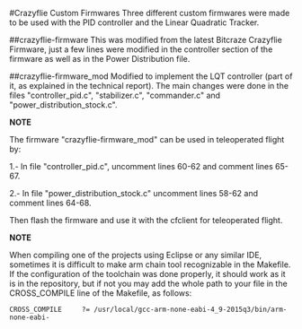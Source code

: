 #Crazyflie Custom Firmwares
Three different custom firmwares were made to be used with the PID controller and the Linear Quadratic Tracker.

##crazyflie-firmware
This was modified from the latest Bitcraze Crazyflie Firmware, just a few lines were modified in the controller section of the firmware as well as in the Power Distribution file.

##crazyflie-firmware_mod
Modified to implement the LQT controller (part of it, as explained in the technical report). The main changes were done in the files "controller_pid.c", "stabilizer.c", "commander.c" and "power_distribution_stock.c".


**NOTE**

The firmware "crazyflie-firmware_mod" can be used in teleoperated flight by:

1.- In file "controller_pid.c", uncomment lines 60-62 and comment lines 65-67.

2.- In file "power_distribution_stock.c" uncomment lines 58-62 and comment lines 64-68.

Then flash the firmware and use it with the cfclient for teleoperated flight.

**NOTE**

When compiling one of the projects using Eclipse or any similar IDE, sometimes it is difficult to make arm chain tool recognizable in the Makefile. If the configuration of the toolchain was done properly, it should work as it is in the repository, but if not you may add the whole path to your file in the CROSS_COMPILE line of the Makefile, as follows:
```
CROSS_COMPILE     ?= /usr/local/gcc-arm-none-eabi-4_9-2015q3/bin/arm-none-eabi-
```
